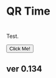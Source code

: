 <script src="jquery.min.js"></script>
<script src="qrcode.js"></script>
<script>
var qrcode = new QRCode(document.getElementById("qrcode"), 
    {
      text : "GP",
      width : 400,
      height : 400,
      correctLevel : QRCode.CorrectLevel.M
    });
</script>

# QR Time

<div id="qrcode" style="margin:40px;"></div>

<p id="demo">Test.</p>

<button type="button" onclick='document.getElementById("demo").innerHTML = "Hello"'>Click Me!</button>


## ver 0.134
